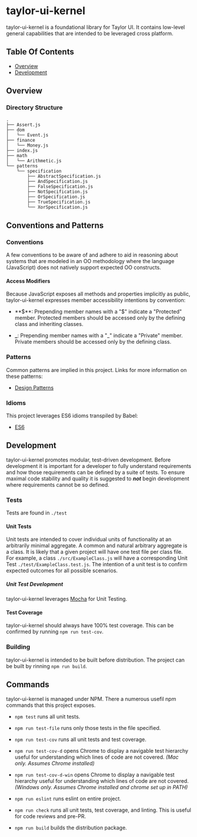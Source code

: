 # taylor-ui-kernel
taylor-ui-kernel is a foundational library for Taylor UI. It contains low-level general capabilities that are intended to be leveraged cross platform.

## Table Of Contents

* [Overview](#user-content-overview)
* [Development](#user-content-development)

## Overview

### Directory Structure
```
.
├── Assert.js
├── dom
│   └── Event.js
├── finance
│   └── Money.js
├── index.js
├── math
│   └── Arithmetic.js
└── patterns
    └── specification
        ├── AbstractSpecification.js
        ├── AndSpecification.js
        ├── FalseSpecification.js
        ├── NotSpecification.js
        ├── OrSpecification.js
        ├── TrueSpecification.js
        └── XorSpecification.js

```

## Conventions and Patterns

### Conventions
A few conventions to be aware of and adhere to aid in reasoning about systems that are modeled in an OO methodology where the language (JavaScript) does not natively support expected OO constructs.

#### Access Modifiers 
Because JavaScript exposes all methods and properties implicitly as public, taylor-ui-kernel expresses member accessibility intentions by convention:

* **$**: Prepending member names with a "$" indicate a "Protected" member. Protected members should be accessed only by the defining class and inheriting classes. 

* **\_**: Prepending member names with a "\_" indicate a "Private" member. Private members should be accessed only by the defining class.

### Patterns
Common patterns are implied in this project. Links for more information on these patterns:

* [Design Patterns](https://books.google.com/books/about/Design_Patterns.html?id=6oHuKQe3TjQC&printsec=frontcover&source=kp_read_button&hl=en#v=onepage&q&f=false)

### Idioms
This project leverages ES6 idioms transpiled by Babel:

* [ES6](http://es6-features.org/#Constants)

## Development
taylor-ui-kernel promotes modular, test-driven development. Before development it is important for a developer to fully understand requirements and how those requirements can be defined by a suite of tests. To ensure maximal code stability and quality it is suggested to _**not**_ begin development where requirements cannot be so defined.

### Tests
Tests are found in `./test`

#### Unit Tests
Unit tests are intended to cover individual units of functionality at an arbitrarily minimal aggregate. A common and natural arbitrary aggregate is a class. It is likely that a given project will have one test file per class file. For example, a class `./src/ExampleClass.js` will have a corresponding Unit Test `./test/ExampleClass.test.js`. The intention of a unit test is to confirm expected outcomes for all possible scenarios.

##### Unit Test Development
taylor-ui-kernel leverages [Mocha](https://mochajs.org/) for Unit Testing.

#### Test Coverage
taylor-ui-kernel should always have 100% test coverage. This can be confirmed by running `npm run test-cov`.

### Building 
taylor-ui-kernel is intended to be built before distribution. The project can be built by rinning `npm run build`.

## Commands
taylor-ui-kernel is managed under NPM. There a numerous usefil npm commands that this project exposes.

* `npm test` runs all unit tests.

* `npm run test-file` runs only those tests in the file specified.

* `npm run test-cov` runs all unit tests and test coverage.

* `npm run test-cov-d` opens Chrome to display a navigable test hierarchy useful for understanding which lines of code are not covered. _(Mac only. Assumes Chrome installed)_

* `npm run test-cov-d-win` opens Chrome to display a navigable test hierarchy useful for understanding which lines of code are not covered. _(Windows only. Assumes Chrome installed and chrome set up in PATH)_

* `npm run eslint` runs eslint on entire project.

* `npm run check` runs all unit tests, test coverage, and linting. This is useful for code reviews and pre-PR.

* `npm run build` builds the distribution package.

